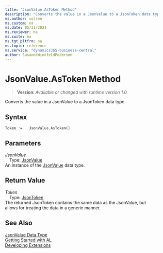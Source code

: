 ```yaml
---
title: "JsonValue.AsToken Method"
description: "Converts the value in a JsonValue to a JsonToken data type."
ms.author: solsen
ms.custom: na
ms.date: 05/31/2021
ms.reviewer: na
ms.suite: na
ms.tgt_pltfrm: na
ms.topic: reference
ms.service: "dynamics365-business-central"
author: SusanneWindfeldPedersen
---
```

[//]: # (START>DO_NOT_EDIT)
[//]: # (IMPORTANT:Do not edit any of the content between here and the END>DO_NOT_EDIT.)
[//]: # (Any modifications should be made in the .xml files in the ModernDev repo.)
# JsonValue.AsToken Method
> **Version**: _Available or changed with runtime version 1.0._

Converts the value in a JsonValue to a JsonToken data type.


## Syntax
```
Token :=   JsonValue.AsToken()
```

## Parameters
*JsonValue*  
&emsp;Type: [JsonValue](jsonvalue-data-type.md)  
An instance of the [JsonValue](jsonvalue-data-type.md) data type.  

## Return Value
*Token*  
&emsp;Type: [JsonToken](../jsontoken/jsontoken-data-type.md)  
The returned JsonToken contains the same data as the JsonValue, but allows for treating the data in a generic manner.


[//]: # (IMPORTANT: END>DO_NOT_EDIT)



## See Also
[JsonValue Data Type](jsonvalue-data-type.md)  
[Getting Started with AL](../../devenv-get-started.md)  
[Developing Extensions](../../devenv-dev-overview.md)